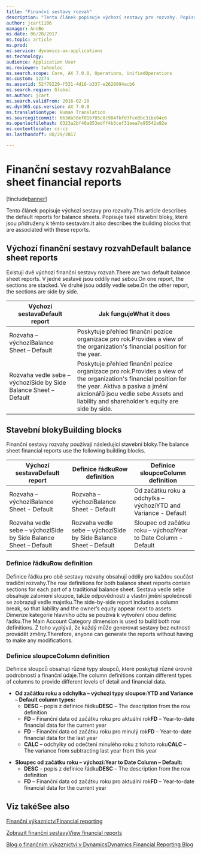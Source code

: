```yaml
---
title: "Finanční sestavy rozvah"
description: "Tento článek popisuje výchozí sestavy pro rozvahy. Popisuje také stavební bloky, které jsou přidruženy k těmto sestavám."
author: jcart1106
manager: AnnBe
ms.date: 06/20/2017
ms.topic: article
ms.prod: 
ms.service: dynamics-ax-applications
ms.technology: 
audience: Application User
ms.reviewer: twheeloc
ms.search.scope: Core, AX 7.0.0, Operations, UnifiedOperations
ms.custom: 12274
ms.assetid: 52f78229-f531-4d16-b337-e2628994acb6
ms.search.region: Global
ms.author: jcart
ms.search.validFrom: 2016-02-28
ms.dyn365.ops.version: AX 7.0.0
ms.translationtype: Human Translation
ms.sourcegitcommit: 663da58ef01b705c0c984fbfd3fce8bc31be04c6
ms.openlocfilehash: 6323a2bf40a853edff4b3cef31eea7e95542a92e
ms.contentlocale: cs-cz
ms.lasthandoff: 08/29/2017

---
```


# <a name="balance-sheet-financial-reports"></a><span data-ttu-id="5840a-104">Finanční sestavy rozvah</span><span class="sxs-lookup"><span data-stu-id="5840a-104">Balance sheet financial reports</span></span>

[!include[banner](../includes/banner.md)]


<span data-ttu-id="5840a-105">Tento článek popisuje výchozí sestavy pro rozvahy.</span><span class="sxs-lookup"><span data-stu-id="5840a-105">This article describes the default reports for balance sheets.</span></span> <span data-ttu-id="5840a-106">Popisuje také stavební bloky, které jsou přidruženy k těmto sestavám.</span><span class="sxs-lookup"><span data-stu-id="5840a-106">It also describes the building blocks that are associated with these reports.</span></span> 

<a name="default-balance-sheet-reports"></a><span data-ttu-id="5840a-107">Výchozí finanční sestavy rozvah</span><span class="sxs-lookup"><span data-stu-id="5840a-107">Default balance sheet reports</span></span>
-----------------------------

<span data-ttu-id="5840a-108">Existují dvě výchozí finanční sestavy rozvah.</span><span class="sxs-lookup"><span data-stu-id="5840a-108">There are two default balance sheet reports.</span></span> <span data-ttu-id="5840a-109">V jedné sestavě jsou oddíly nad sebou.</span><span class="sxs-lookup"><span data-stu-id="5840a-109">On one report, the sections are stacked.</span></span> <span data-ttu-id="5840a-110">Ve druhé jsou oddíly vedle sebe.</span><span class="sxs-lookup"><span data-stu-id="5840a-110">On the other report, the sections are side by side.</span></span>

| <span data-ttu-id="5840a-111">Výchozí sestava</span><span class="sxs-lookup"><span data-stu-id="5840a-111">Default report</span></span>                       | <span data-ttu-id="5840a-112">Jak funguje</span><span class="sxs-lookup"><span data-stu-id="5840a-112">What it does</span></span>                                                                                                                           |
|--------------------------------------|----------------------------------------------------------------------------------------------------------------------------------------|
| <span data-ttu-id="5840a-113">Rozvaha – výchozí</span><span class="sxs-lookup"><span data-stu-id="5840a-113">Balance Sheet – Default</span></span>              | <span data-ttu-id="5840a-114">Poskytuje přehled finanční pozice organizace pro rok.</span><span class="sxs-lookup"><span data-stu-id="5840a-114">Provides a view of the organization's financial position for the year.</span></span>                                                                 |
| <span data-ttu-id="5840a-115">Rozvaha vedle sebe – výchozí</span><span class="sxs-lookup"><span data-stu-id="5840a-115">Side by Side Balance Sheet – Default</span></span> | <span data-ttu-id="5840a-116">Poskytuje přehled finanční pozice organizace pro rok.</span><span class="sxs-lookup"><span data-stu-id="5840a-116">Provides a view of the organization's financial position for the year.</span></span> <span data-ttu-id="5840a-117">Aktiva a pasiva a jmění akcionářů jsou vedle sebe.</span><span class="sxs-lookup"><span data-stu-id="5840a-117">Assets and liability and shareholder’s equity are side by side.</span></span> |

## <a name="building-blocks"></a><span data-ttu-id="5840a-118">Stavební bloky</span><span class="sxs-lookup"><span data-stu-id="5840a-118">Building blocks</span></span>
<span data-ttu-id="5840a-119">Finanční sestavy rozvahy používají následující stavební bloky.</span><span class="sxs-lookup"><span data-stu-id="5840a-119">The balance sheet financial reports use the following building blocks.</span></span>

| <span data-ttu-id="5840a-120">Výchozí sestava</span><span class="sxs-lookup"><span data-stu-id="5840a-120">Default report</span></span>                       | <span data-ttu-id="5840a-121">Definice řádku</span><span class="sxs-lookup"><span data-stu-id="5840a-121">Row definition</span></span>                       | <span data-ttu-id="5840a-122">Definice sloupce</span><span class="sxs-lookup"><span data-stu-id="5840a-122">Column definition</span></span>             |
|--------------------------------------|--------------------------------------|-------------------------------|
| <span data-ttu-id="5840a-123">Rozvaha – výchozí</span><span class="sxs-lookup"><span data-stu-id="5840a-123">Balance Sheet - Default</span></span>              | <span data-ttu-id="5840a-124">Rozvaha – výchozí</span><span class="sxs-lookup"><span data-stu-id="5840a-124">Balance Sheet - Default</span></span>              | <span data-ttu-id="5840a-125">Od začátku roku a odchylka – výchozí</span><span class="sxs-lookup"><span data-stu-id="5840a-125">YTD and Variance - Default</span></span>    |
| <span data-ttu-id="5840a-126">Rozvaha vedle sebe – výchozí</span><span class="sxs-lookup"><span data-stu-id="5840a-126">Side by Side Balance Sheet – Default</span></span> | <span data-ttu-id="5840a-127">Rozvaha vedle sebe – výchozí</span><span class="sxs-lookup"><span data-stu-id="5840a-127">Side by Side Balance Sheet – Default</span></span> | <span data-ttu-id="5840a-128">Sloupec od začátku roku – výchozí</span><span class="sxs-lookup"><span data-stu-id="5840a-128">Year to Date Column - Default</span></span> |

### <a name="row-definition"></a><span data-ttu-id="5840a-129">Definice řádku</span><span class="sxs-lookup"><span data-stu-id="5840a-129">Row definition</span></span>

<span data-ttu-id="5840a-130">Definice řádku pro obě sestavy rozvahy obsahují oddíly pro každou součást tradiční rozvahy.</span><span class="sxs-lookup"><span data-stu-id="5840a-130">The row definitions for both balance sheet reports contain sections for each part of a traditional balance sheet.</span></span> <span data-ttu-id="5840a-131">Sestava vedle sebe obsahuje zalomení sloupce, takže odpovědnosti a vlastní jmění společnosti se zobrazují vedle majetku.</span><span class="sxs-lookup"><span data-stu-id="5840a-131">The side-by-side report includes a column break, so that liability and the owner’s equity appear next to assets.</span></span> <span data-ttu-id="5840a-132">Dimenze kategorie hlavního účtu se používá k vytvoření obou definic řádku.</span><span class="sxs-lookup"><span data-stu-id="5840a-132">The Main Account Category dimension is used to build both row definitions.</span></span> <span data-ttu-id="5840a-133">Z toho vyplývá, že každý může generovat sestavy bez nutnosti provádět změny.</span><span class="sxs-lookup"><span data-stu-id="5840a-133">Therefore, anyone can generate the reports without having to make any modifications.</span></span>

### <a name="column-definition"></a><span data-ttu-id="5840a-134">Definice sloupce</span><span class="sxs-lookup"><span data-stu-id="5840a-134">Column definition</span></span>

<span data-ttu-id="5840a-135">Definice sloupců obsahují různé typy sloupců, které poskytují různé úrovně podrobností a finanční údaje.</span><span class="sxs-lookup"><span data-stu-id="5840a-135">The column definitions contain different types of columns to provide different levels of detail and financial data.</span></span>

-   <span data-ttu-id="5840a-136">**Od začátku roku a odchylka – výchozí typy sloupce:**</span><span class="sxs-lookup"><span data-stu-id="5840a-136">**YTD and Variance – Default column types:**</span></span>
    -   <span data-ttu-id="5840a-137">**DESC** – popis z definice řádku</span><span class="sxs-lookup"><span data-stu-id="5840a-137">**DESC** – The description from the row definition</span></span>
    -   <span data-ttu-id="5840a-138">**FD** – Finanční data od začátku roku pro aktuální rok</span><span class="sxs-lookup"><span data-stu-id="5840a-138">**FD** – Year-to-date financial data for the current year</span></span>
    -   <span data-ttu-id="5840a-139">**FD** – Finanční data od začátku roku pro minulý rok</span><span class="sxs-lookup"><span data-stu-id="5840a-139">**FD** – Year-to-date financial data for the last year</span></span>
    -   <span data-ttu-id="5840a-140">**CALC** – odchylky od odečtení minulého roku z tohoto roku</span><span class="sxs-lookup"><span data-stu-id="5840a-140">**CALC** – The variance from subtracting last year from this year</span></span>

<!-- -->

-   <span data-ttu-id="5840a-141">**Sloupec od začátku roku – výchozí:**</span><span class="sxs-lookup"><span data-stu-id="5840a-141">**Year to Date Column – Default:**</span></span>
    -   <span data-ttu-id="5840a-142">**DESC** – popis z definice řádku</span><span class="sxs-lookup"><span data-stu-id="5840a-142">**DESC** – The description from the row definition</span></span>
    -   <span data-ttu-id="5840a-143">**FD** – Finanční data od začátku roku pro aktuální rok</span><span class="sxs-lookup"><span data-stu-id="5840a-143">**FD** – Year-to-date financial data for the current year</span></span>

 

<a name="see-also"></a><span data-ttu-id="5840a-144">Viz také</span><span class="sxs-lookup"><span data-stu-id="5840a-144">See also</span></span>
--------

[<span data-ttu-id="5840a-145">Finanční výkaznictví</span><span class="sxs-lookup"><span data-stu-id="5840a-145">Financial reporting</span></span>](financial-reporting-getting-started.md)

[<span data-ttu-id="5840a-146">Zobrazit finanční sestavy</span><span class="sxs-lookup"><span data-stu-id="5840a-146">View financial reports</span></span>](view-financial-reports.md)

[<span data-ttu-id="5840a-147">Blog o finančním výkaznictví v Dynamics</span><span class="sxs-lookup"><span data-stu-id="5840a-147">Dynamics Financial Reporting Blog</span></span>](http://blogs.msdn.com/b/dynamics_financial_reporting/)




